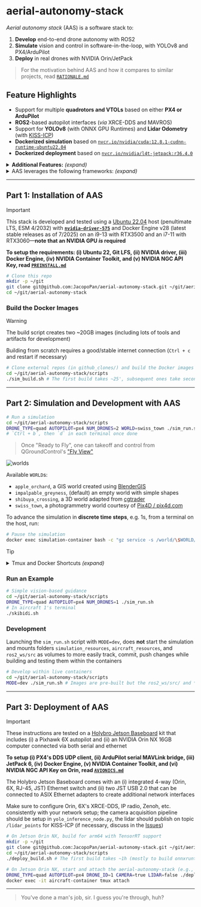# aerial-autonomy-stack

*Aerial autonomy stack* (AAS) is a software stack to:

1. **Develop** end-to-end drone autonomy with ROS2
2. **Simulate** vision and control in software-in-the-loop, with YOLOv8 and PX4/ArduPilot
3. **Deploy** in real drones with NVIDIA Orin/JetPack

> For the motivation behind AAS and how it compares to similar projects, read [`RATIONALE.md`](/supplementary/RATIONALE.md)

## Feature Highlights

- Support for multiple **quadrotors and VTOLs** based on either **PX4 or ArduPilot**
- **ROS2**-based autopilot interfaces (*via* XRCE-DDS and MAVROS)
- Support for **YOLOv8** (with ONNX GPU Runtimes) and **Lidar Odometry** (with [KISS-ICP](https://github.com/PRBonn/kiss-icp))
- **Dockerized simulation** based on [`nvcr.io/nvidia/cuda:12.8.1-cudnn-runtime-ubuntu22.04`](https://catalog.ngc.nvidia.com/orgs/nvidia/containers/cuda/tags)
- **Dockerized deployment** based on [`nvcr.io/nvidia/l4t-jetpack:r36.4.0`](https://catalog.ngc.nvidia.com/orgs/nvidia/containers/l4t-jetpack/tags)

<details>
<summary><b>Additional Features:</b> <i>(expand)</i></summary>

> - **3D worlds** for [PX4](https://docs.px4.io/main/en/simulation/#sitl-simulation-environment) and [ArduPilot](https://ardupilot.org/dev/docs/sitl-simulator-software-in-the-loop.html#sitl-architecture) software-in-the-loop (SITL) simulation
> - **Steppable simulation** interface for reinforcement learning 
> - [Zenoh](https://github.com/eclipse-zenoh/zenoh-plugin-ros2dds) inter-vehicle ROS2 bridge
> - Support for [PX4 Offboard](https://docs.px4.io/main/en/flight_modes/offboard.html) mode (e.g. CTBR/`VehicleRatesSetpoint` for agile, GNSS-denied flight) and [ArduPilot Guided](https://ardupilot.org/copter/docs/ac2_guidedmode.html) mode (including `setpoint_velocity`, `setpoint_accel` references)

</details>

<details>
<summary>AAS leverages the following frameworks: <i>(expand)</i></summary>

> [*ROS2 Humble*](https://docs.ros.org/en/rolling/Releases.html) (LTS, EOL 5/2027), [*Gazebo Sim Harmonic*](https://gazebosim.org/docs/latest/releases/) (LTS, EOL 9/2028), [*PX4 1.16*](https://github.com/PX4/PX4-Autopilot/releases) interfaced *via* [XRCE-DDS](https://github.com/eProsima/Micro-XRCE-DDS/releases), [*ArduPilot 4.6*](https://github.com/ArduPilot/ardupilot/releases) interfaced *via* [MAVROS](https://github.com/mavlink/mavros/releases), [*YOLOv8*](https://github.com/ultralytics/ultralytics/releases) on [*ONNX Runtime 1.22*](https://onnxruntime.ai/getting-started) (latest stable releases as of 8/2025), [*L4T 36* (Ubuntu 22-based)/*JetPack 6*](https://developer.nvidia.com/embedded/jetpack-archive) (for deployment only, latest major release as of 8/2025)

</details>

<!-- TODO: add video of example startup/usage with API from git clone on -->

---

## Part 1: Installation of AAS

> [!IMPORTANT]
> This stack is developed and tested using a [Ubuntu 22.04](https://ubuntu.com/about/release-cycle) host (penultimate LTS, ESM 4/2032) with [**`nvidia-driver-575`**](https://developer.nvidia.com/datacenter-driver-archive) and Docker Engine v28 (latest stable releases as of 7/2025) on an i9-13 with RTX3500 and an i7-11 with RTX3060—**note that an NVIDIA GPU *is* required**
> 
> **To setup the requirements: (i) Ubuntu 22, Git LFS, (ii) NVIDIA driver, (iii) Docker Engine, (iv) NVIDIA Container Toolkit, and (v) NVIDIA NGC API Key, read [`PREINSTALL.md`](/supplementary/PREINSTALL.md)**

```sh
# Clone this repo
mkdir -p ~/git
git clone git@github.com:JacopoPan/aerial-autonomy-stack.git ~/git/aerial-autonomy-stack
cd ~/git/aerial-autonomy-stack
```

### Build the Docker Images

> [!WARNING]
> The build script creates two ~20GB images (including lots of tools and artifacts for development)
> 
> Building from scratch requires a good/stable internet connection (`Ctrl + c` and restart if necessary)

```sh
# Clone external repos (in github_clones/) and build the Docker images
cd ~/git/aerial-autonomy-stack/scripts
./sim_build.sh # The first build takes ~25', subsequent ones take seconds to minutes
```

---

## Part 2: Simulation and Development with AAS

```sh
# Run a simulation
cd ~/git/aerial-autonomy-stack/scripts
DRONE_TYPE=quad AUTOPILOT=px4 NUM_DRONES=2 WORLD=swiss_town ./sim_run.sh # Check the script for more options
# `Ctrl + b`, then `d` in each terminal once done
```

> Once "Ready to Fly", one can takeoff and control from QGroundControl's ["Fly View"](https://docs.qgroundcontrol.com/master/en/qgc-user-guide/fly_view/fly_view.html)

![worlds](https://github.com/user-attachments/assets/45a2f2ad-cc31-4d71-aa2e-4fe542a59a77)

Available `WORLD`s:
- `apple_orchard`, a GIS world created using [BlenderGIS](https://github.com/domlysz/BlenderGIS)
- `impalpable_greyness`, (default) an empty world with simple shapes
- `shibuya_crossing`, a 3D world adapted from [cgtrader](https://www.cgtrader.com/)
- `swiss_town`, a photogrammetry world courtesy of [Pix4D / pix4d.com](https://support.pix4d.com/hc/en-us/articles/360000235126)

To advance the simulation in **discrete time steps**, e.g. 1s, from a terminal on the host, run:

```sh
# Pause the simulation
docker exec simulation-container bash -c "gz service -s /world/\$WORLD/control --reqtype gz.msgs.WorldControl --reptype gz.msgs.Boolean --req 'multi_step: 250, pause: true'" # Adjust multi_step based on the value of max_step_size in the world's .sdf 
```

> [!TIP]
> <details>
> <summary>Tmux and Docker Shortcuts <i>(expand)</i></summary>
> 
> - Move between Tmux windows with `Ctrl + b`, then `n`, `p`
> - Move between Tmux panes with `Ctrl + b`, then `arrow keys`
> - Enter copy mode to scroll back with `Ctrl + [`, then `arrow keys`, exit with `q`
> - Split a Tmux window with `Ctrl + b`, then `"` (horizontal) or `%` (vertical)
> - Detach Tmux with `Ctrl + b`, then `d`
> ```sh
> tmux list-sessions # List all sessions
> tmux attach-session -t [session_name] # Reattach a session
> tmux kill-session -t [session_name] # Kill a session
> tmux kill-server # Kill all sessions
> ```
> Docker hygiene:
> ```sh
> docker ps -a # List containers
> docker stop $(docker ps -q) # Stop all containers
> docker container prune # Remove all stopped containers
> 
> docker images # List images
> docker image prune # Remove untagged images
> docker rmi <image_name_or_id> # Remove a specific image
> docker builder prune # Clear the cache system wide
> ```
> 
> </details>

### Run an Example

```sh
# Simple vision-based guidance
cd ~/git/aerial-autonomy-stack/scripts
DRONE_TYPE=quad AUTOPILOT=px4 NUM_DRONES=1 ./sim_run.sh
# In aircraft 1's terminal
./skibidi.sh
```

<!-- TODO: add video of the skibidi example -->

### Development

Launching the `sim_run.sh` script with `MODE=dev`, does **not** start the simulation and mounts folders `simulation_resources`, `aircraft_resources`, and `ros2_ws/src` as volumes to more easily track, commit, push changes while building and testing them within the containers

```sh
# Develop within live containers
cd ~/git/aerial-autonomy-stack/scripts
MODE=dev ./sim_run.sh # Images are pre-built but the ros2_ws/src/ and *_resources/ folders are mounted from the host
```

---

## Part 3: Deployment of AAS

> [!IMPORTANT]
> These instructions are tested on a [Holybro Jetson Baseboard](https://holybro.com/products/pixhawk-jetson-baseboard) kit that includes (i) a Pixhawk 6X autopilot and (ii) an NVIDIA Orin NX 16GB computer connected via both serial and ethernet
> 
> **To setup (i) PX4's DDS UDP client, (ii) ArduPilot serial MAVLink bridge, (iii) JetPack 6, (iv) Docker Engine, (v) NVIDIA Container Toolkit, and (vi) NVIDIA NGC API Key on Orin, read [`AVIONICS.md`](/supplementary/AVIONICS.md)**
>
> The Holybro Jetson Baseboard comes with an (i) integrated 4-way (Orin, 6X, RJ-45, JST) Ethernet switch and (ii) two JST USB 2.0 that can be connected to ASIX Ethernet adapters to create additional network interfaces
> 
> Make sure to configure Orin, 6X's XRCE-DDS, IP radio, Zenoh, etc. consistently with your network setup; the camera acquisition pipeline should be setup in `yolo_inference_node.py`, the lidar should publish on topic `/lidar_points` for KISS-ICP (if necessary, discuss in the [Issues](https://github.com/JacopoPan/aerial-autonomy-stack/issues))


```sh
# On Jetson Orin NX, build for arm64 with TensorRT support
mkdir -p ~/git
git clone git@github.com:JacopoPan/aerial-autonomy-stack.git ~/git/aerial-autonomy-stack
cd ~/git/aerial-autonomy-stack/scripts
./deploy_build.sh # The first build takes ~1h (mostly to build onnxruntime-gpu from source)
```

```sh
# On Jetson Orin NX, start and attach the aerial-autonomy-stack (e.g., from ssh)
DRONE_TYPE=quad AUTOPILOT=px4 DRONE_ID=1 CAMERA=true LIDAR=false ./deploy_run.sh
docker exec -it aircraft-container tmux attach
```

---
> You've done a man's job, sir. I guess you're through, huh?

<!-- 



## TODOs

- Implement MAVROS subscribers to ardupilot_interface

/mavros/local_position/odom 
    nav_msgs/msg/Odometry
    (alternatives /mavros/global_position/local nav_msgs/msg/Odometry AND /mavros/local_position/pose geometry_msgs/msg/PoseStamped)


/mavros/vfr_hud
  mavros_msgs/msg/VfrHud

/mavros/global_position/local
  nav_msgs/msg/Odometry

/mavros/home_position/home 
    mavros_msgs/msg/HomePosition

/mavros/local_position/velocity_body
    geometry_msgs/msg/TwistStamped
    (alternative /mavros/local_position/velocity_local geometry_msgs/msg/TwistStamped)

/mavros/state
    mavros_msgs/msg/State

finally ros2 service call /mavros/vehicle_info_get mavros_msgs/srv/VehicleInfoGet

----------------
alt_ = ???; // AMSL
    /mavros/vfr_hud 
    Type: mavros_msgs/msg/VfrHud

//  xy_valid_ = msg->xy_valid;
// z_valid_ = msg->z_valid;
// v_xy_valid_ = msg->v_xy_valid;
// v_z_valid_ = msg->v_z_valid;
// Position in local NED frame
x_ = msg->x; // N
y_= msg->y; // E
z_ = msg->z; // D
    /mavros/global_position/local
    nav_msgs/msg/Odometry
heading_ = msg->heading; // Euler yaw angle transforming the tangent plane relative to NED earth-fixed frame, -PI..+PI,  (radians)
    /mavros/global_position/compass_hdg 
    std_msgs/msg/Float64
    also in
    /mavros/vfr_hud 
    Type: mavros_msgs/msg/VfrHud
// Velocity in NED frame
vx_ = msg->vx;
vy_ = msg->vy;
vz_ = msg->vz;
    see /mavros/global_position/local
    nav_msgs/msg/Odometry ?
// Angular velocity in NED frame
// Position of reference point (local NED frame origin) in global (GPS / WGS84) frame
// xy_global_ = msg->xy_global; // Validity of reference
// z_global_ = msg->z_global; // Validity of reference
ref_lat_ = msg->ref_lat;
ref_lon_ = msg->ref_lon;
ref_alt_ = msg->ref_alt; // AMSL
    /mavros/home_position/home 
    mavros_msgs/msg/HomePosition
    but altitude is ellipsoid

// pose_frame_ = msg->pose_frame; // 1:  NED earth-fixed frame, 2: FRD world-fixed frame, arbitrary heading
// velocity_frame_ = msg->velocity_frame; // 1:  NED earth-fixed frame, 2: FRD world-fixed frame, arbitrary heading, 3: FRD body-fixed frame
position_ = msg->position;
q_ = msg->q;
    /mavros/global_position/local
    nav_msgs/msg/Odometry

    but also (probably better)
    /mavros/local_position/odom 
    nav_msgs/msg/Odometry
    although the twist part is different (is is the lin/ang vel???)

    as well as (only position and quat)
    /mavros/local_position/pose
    geometry_msgs/msg/PoseStamped

velocity_ = msg->velocity;
angular_velocity_ = msg->angular_velocity;

    /mavros/local_position/velocity_body
    geometry_msgs/msg/TwistStamped
    (is this the same twist as local_position/odom ???)

    what is the difference with:
    /mavros/local_position/velocity_local


true_airspeed_m_s_ = msg->true_airspeed_m_s;
    /mavros/vfr_hud 
    Type: mavros_msgs/msg/VfrHud

command_ack_ = msg->command;
command_ack_result_ = msg->result;
command_ack_from_external_ = msg->from_external;
    mode from mavros_msgs/msg/State is probably more interesting

target_system_id_ = msg->system_id; // get target_system_id from PX4's MAV_SYS_ID once
    see ros2 service call /mavros/vehicle_info_get

arming_state_ = msg->arming_state; // DISARMED = 1, ARMED = 2
    /mavros/state
    mavros_msgs/msg/State
    (incldes mode too)

vehicle_type_ = msg->vehicle_type; // ROTARY_WING = 1, FIXED_WING = 2 (ROVER = 3)
is_vtol_ = msg->is_vtol; // bool
is_vtol_tailsitter_ = msg->is_vtol_tailsitter; // bool
in_transition_mode_ = msg->in_transition_mode; // bool
in_transition_to_fw_ = msg->in_transition_to_fw; // bool
    ros2 service call /mavros/vehicle_info_get mavros_msgs/srv/VehicleInfoGet
    requester: making request: mavros_msgs.srv.VehicleInfoGet_Request(sysid=0, compid=0, get_all=False)
    response:
    mavros_msgs.srv.VehicleInfoGet_Response(success=True, vehicles=[mavros_msgs.msg.VehicleInfo(header=std_msgs.msg.Header(
        stamp=builtin_interfaces.msg.Time(sec=2254, nanosec=211000000), frame_id=''), available_info=3, sysid=1, compid=1, autopilot=3, type=2, 
        system_status=4, base_mode=217, custom_mode=4, mode='GUIDED', mode_id=4, capabilities=64495, flight_sw_version=67502847,
        middleware_sw_version=0, os_sw_version=0, board_version=0, flight_custom_version='3939643464626531', vendor_id=0, product_id=0, uid=0)])

pre_flight_checks_pass_ = msg->pre_flight_checks_pass; // bool
    can use MAV_STATE in
    /mavros/state
    mavros_msgs/msg/State

----------------

- Remove set_altitude from PX4Interface
- Change Orbit to an action

- Implement ardupilot_interface services
- Implement ardupilot_interface actions

- Determine how to send rates, attitude, trajectory, velocity, acceleration references for Offboard/Guided modes

- Create and implement vision/control node

- Double check mutex and sleep use in px4_interface
- Make sure that for all maps, all vehicles, a simple autonomous takeoff + loiter + landing example works with up to 3 vehicles with sensors

### Known Issues

- Command 178 MAV_CMD_DO_CHANGE_SPEED is accepted but not effective in changing speed for VTOL
- ArduPilot SITL for Iris uses option -f that also sets "external": True, this is not the case for the Alti Transition from ArduPilot/SITL_Models 
- Must adjust orientation of the lidar and frame of the lidar odometry for VTOLs
- In yolo_inference_node.py, cannot open GPU accelerated (nvh264dec) GStreamer pipeline with cv2.VideoCapture, might need to recompile OpenCV to have both CUDA and GStreamer support (or use python3-gi gir1.2-gst-plugins-base-1.0 gir1.2-gstreamer-1.0 and circumbent OpenCV)
- ROS2 action cancellation from CLI does not work (File "/opt/ros/humble/local/lib/python3.10/dist-packages/rclpy/executors.py", line 723, in wait_for_ready_callbacks - return next(self._cb_iter) - ValueError: generator already executing), use cancellable_action.py instead
- Cannot use **/.git in .dockerignore because PX4 and ArduPilot use it in their build
- PX4 messages 1.16 have VehicleStatus on MESSAGE_VERSION = 1, topic fmu/out/vehicle_status_v1
- QGC does not save roll and pitch in the telemetry bar for PX4 VTOLs (MAV_TYPE 22)
- QGC is started with a virtual joystick (with low throttle for VTOLs and centered throttle for quads), this is reflective of real-life but note that this counts as "RC loss" when switching focus from one autopilot instance to another



-->
